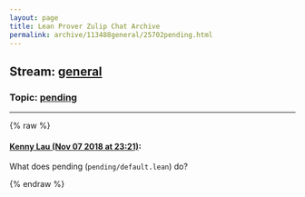 ```yaml
---
layout: page
title: Lean Prover Zulip Chat Archive 
permalink: archive/113488general/25702pending.html
---
```


## Stream: [general](index.html)
### Topic: [pending](25702pending.html)

---


{% raw %}
#### [ Kenny Lau (Nov 07 2018 at 23:21)](https://leanprover.zulipchat.com/#narrow/stream/113488-general/topic/pending/near/147260995):
<p>What does pending (<code>pending/default.lean</code>) do?</p>


{% endraw %}
